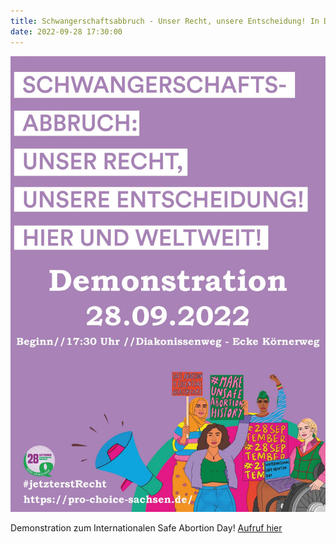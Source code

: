 ```yaml
---
title: Schwangerschaftsabbruch - Unser Recht, unsere Entscheidung! In Dresden, in Deutschland und weltweit!
date: 2022-09-28 17:30:00
---
```


![Plakat-SAD-1414x2048.jpg](\images\Plakat-SAD-1414x2048.jpg)

Demonstration zum Internationalen Safe Abortion Day! [Aufruf hier](http://kosmotique.org/texts/2022-09-25-Safe-Abortion-Day-Aufruf-2022.html)
